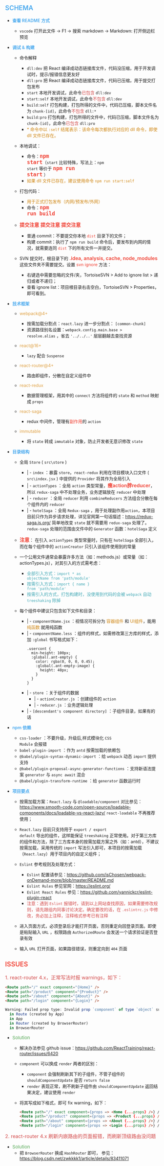 ## <span style="font-weight: 600; color: #49a9ee">SCHEMA</span>

- <span style="font-weight: 600; color: #49a9ee">查看 README 方式</span>
  * <code>vscode</code> 打开此文件 -> F1 -> 搜索 markdown -> Markdown: 打开侧边栏预览

- <span style="font-weight: 600; color: #49a9ee">调试 & 构建</span>

  * 命令解释
    * <code>dll:dev</code> 把 React 编译成动态链接库文件，代码没压缩，用于开发调试时，提示/报错信息更友好
    * <code>dll:pro</code> 把 React 编译成动态链接库文件，代码已压缩，用于提交打包发布
    * <code>start</code> 本地开发调试，此命令<span style="color: #d24949">已包含</span> <code>dll:dev</code>
    * <code>start:self</code> 本地开发调试，此命令<span style="color: #d24949">不包含</span> <code>dll:dev</code>
    * <code>build:self</code> 打包构建，打包所得的文件中，代码已压缩，脚本文件名为 <code>chunk-[id]</code>，此命令<span style="color: #d24949">不包含</span> <code>dll:*</code>
    * <code>build:pro</code> 打包构建，打包所得的文件中，代码已压缩，脚本文件名为 <code>chunk-[id]</code>，此命令<span style="color: #d24949">已包含</span> <code>dll:pro</code>
    * <span style="color: #ce8512">* 命令中以 <code>:self</code> 结尾表示：该命令每次都执行对应的 dll 命令，即使 dll 文件已存在。</span>

  * 本地调试：
    - 命令：<code style="font-size: 17px; font-weight: 600; color: #f04134;">npm start</code>（<code>start</code> 比较特殊，写法上：<code>npm start</code> 等价于 <code style="font-size: 17px; font-weight: 600; color: #f04134;">npm run start</code> ）
    - <span style="color: #ce8512">如果 dll 文件已存在，建议使用命令 <code>npm run start:self </code></span>

  * 打包代码：
    - <span style="color: #ce8512">用于正式打包发布（内网/预发布/外网）</span>
    - 命令：<code style="font-size: 17px; font-weight: 600; color: #f04134;">npm run build</code>

  * <span style="font-size: 16px; font-weight: 600; color: #f04134;">提交注意 提交注意 提交注意</span>
    - 普通 commit：不要提交你本地 <code style="color: #f04134;">dist</code> 目录下的文件；
    - 构建 commit：执行了 <code>npm run build</code> 命令后，要发布到内网的情况，就需要连同 <code style="color: #f04134;">dist</code> 下的所有文件一并提交。

  * SVN 提交时，根目录下的 <span style="font-size: 16px; font-weight: 600; color: #f04134">.idea, analysis, cache, node_modules </span> 这些文件夹不需要提交。设置 <span style="color: #f04134">svn ignore</span> 方法：
    * 右键选中需要忽略的文件/夹，TortoiseSVN > Add to ignore list > 递归或者不递归；
    * 查看 ignore list：项目根目录右击空白，TortoiseSVN > Properties，即可看到。

- <span style="font-weight: 600; color: #49a9ee">技术框架</span>

  * <span style="color: #de9f41">webpack@4+</span>
    - 按需加载分割点：<code>react.lazy</code> 进一步分割点： <code>[common-chunk]</code>
    - 资源路径别名设置：<code>webpack.config.main.base > resolve.alias</code> ，省去 <code>'../../..'</code> 层层翻越去查找资源

  * <span style="color: #de9f41">react@16+</span>
    - <code>lazy</code> 配合 <code>Suspense</code>

  * <span style="color: #de9f41">react-router@4+</span>
    - 路由即组件，分散在自定义组件中

  * <span style="color: #de9f41">react-redux</span>
    - 数据管理框架，用其中的 <code>connect</code> 方法将组件的 <code>state</code> 和 <code>method</code> 映射成 <code>props</code>

  * <span style="color: #de9f41">react-saga</span>
    - redux 中间件，管理有<span style="color: #f04134">副作用</span>的 <code>action</code>

  * <span style="color: #de9f41">immutable</span>
    - 将 <code>state</code> 转成 <code>immutable</code> 对象，防止开发者无意识修改 <code>state</code>

- <span style="font-weight: 600; color: #49a9ee">目录结构</span>

  * 全局 <code>Store</code> ( <code>src\store</code> )
    - \| - <code>index</code> ：暴露 <code>store</code>，<code>react-redux</code> 利用在项目模块入口文件 ( <code>src\index.jsx</code> ) 中提供的 <code>Provider</code> 将其作为全局引入
    - \| - <code>actionTypes</code> ：全局 <code>action</code> 类型常量，<span style="font-size: 16px; font-weight: 600; color: #f04134;">瘦action胖reducer</span>，所以 <code>redux-saga</code> 中不处理业务，业务逻辑放在 <code>reducer</code> 中处理
    - \| - <code>reducer</code> ：全局 <code>reducer</code> 利用 <code>combineReducers</code> 方法组合分散在每个组件内的 <code>reducer</code>
    - \| - <code>hotelSaga</code> ：全局 <code>Redux-saga</code> ，用于处理副作用<code>action</code>，本项目目前只作为异步请求处理，详见官网第一句话描述：https://redux-saga.js.org/ 简单地改变 <code>state</code> 就不需要用 <code>redux-saga</code> 处理了。<code>redux-saga</code> 处理的范围由文件中的 <code>Generator</code> 函数：<code>hotelSaga</code> 定义

  * <span style="font-size: 16px; font-weight: 600; color: #f04134;">注意</span>： 在引入 <code>actionTypes</code> 类型常量时，只有在 <code>hotelSaga</code> 全部引入，而在每个组件中的 <code>actionCreator</code> 只引入该组件使用到的常量

  * 一个公用文件通常会暴露许多方法（如：methods.js）或常量（如：actionTypes.js），对其引入的方式需考虑：
    - <span style="color: #42a8b5">全部引入方式：<code>import * as objectName from 'path/module'</code></span>
    - <span style="color: #42a8b5">按需引入方式：<code>import { name } from 'path/module'</code></span>
    - <span style="color: #42a8b5">按需引入的方式，打包构建时，没使用到代码的会被 <code>webpack</code> 自动 <code>treeshaking</code> 除掉</span>

  * 每个组件中建议只包含如下文件和目录：
    - \| - <code>componentName.jsx</code> ：视情况可拆分为 <span style="color: #ce8512">容器组件</span> 和 <span style="color: #ce8512">UI组件</span>，能用 <span style="color: #ce8512">纯函数</span> 就用纯函数
    - \| - <code>componentName.less</code> ：组件的样式，如需修改第三方库的样式，添加 <code>:global</code> 书写格式如下：
      ```less
      .usercont {
        min-height: 100px;
        :global(.ant-empty) {
          color: rgba(0, 0, 0, 0.45);
          :global(.ant-empty-image) {
            height: 40px;
          }
        }
      }
      ```
    - \| - <code>store</code> ：关于组件的数据
      - \| - <code>actionCreator.js</code> ：创建组件的 <code>action</code>
      - \| - <code>reducer.js</code> ：业务逻辑处理
    - \| - <code>[descendant's component directory]</code> ：子组件目录，如果有的话

- <span style="font-weight: 600; color: #49a9ee">npm 依赖</span>
  * <code>css-loader</code> ：不要升级，升级后,样式模块化 <code>CSS Module</code> 会报错
  * <code>babel-plugin-import</code> ：作为 <code>antd</code> 按需加载的依赖包
  * <code>@babel/plugin-syntax-dynamic-import</code> ：给 <code>webpack</code> 动态 <code>import</code> 提供支持
  * <code>@babel/plugin-proposal-async-generator-functions</code> ：支持新语法提案 <code>generator</code> 与 <code>async await</code> 混合
  * <code>@babel/plugin-transform-runtime</code> ：给 <code>generator</code> 函数运行时

- <span style="font-weight: 600; color: #49a9ee">项目要点</span>

  * 按需加载方案：<code>React.lazy</code> 与 <code>@loadable/component</code> 对比参见：https://www.smooth-code.com/open-source/loadable-components/docs/loadable-vs-react-lazy/ <code>react-loadable</code> 不再推荐使用；

  * <code>React.lazy</code> 目前只支持用于 <code>export / export default</code> 导出的组件，这样能保证 <code>treeshaking</code> 正常使用。对于第三方库的组件和方法，除了三方库本身的按需加载方案之外（如：antd），不建议按需加载，采用传统的 <code>import</code> 写法引入即可，本项目的按需加载（<code>React.lazy</code>）用于项目内的自定义组件；

  * <code>Eslint</code> 参考规则及处理方式：
    * <code>Eslint</code> 配置请参见：https://github.com/isChosen/webpack-onDemand-more/blob/master/README.md
    * <code>Eslint Rules</code> 参见官网：https://eslint.org/
    * <code>Eslint React Rules</code> 参见：https://github.com/yannickcr/eslint-plugin-react
    * <span style="color: #d24949">注意：遇到 <code>Eslint</code> 报错时，请到以上网站查找原因，如果需要修改规则，请先跟组内同事讨论决定。确定要改的话，在 <code>.eslintrc.js</code> 中修改，务必加上注释，注释格式参考已有注释</span>

  * 进入页面方式，必须登录后才能打开页面，否则重定向回登录页面。即使是粘贴输入 <code>URL</code> ，权限路由 <code>AuthorizedRoute</code> 会发送一个请求验证是否登录有效

  * 输入 <code>URL</code> 打开页面，如果路径错误，则重定向到 <code>404</code> 页面

## <span style="font-weight: 600; color: #f04134">ISSUES</span>
<span style="font-size: 16px; color: #d24949">1. react-router 4.x，正常写法时报 warnings，如下：</span>

```html
<Route path="/" exact component="{Home}" />
<Route path="/product" component="{Product}" />
<Route path="/about" component="{About}" />
<Route path="/login" component="{Login}" />
```
```javascript
Warning: Failed prop type: Invalid prop `component` of type `object` supplied to `Route`, expected `function`.
  in Route (created by App)
  in App
  in Router (created by BrowserRouter)
  in BrowserRouter
```
- <span style="font-size: 15px; color: #57a957">Solution</span>
  * 解决办法参见 github issue：https://github.com/ReactTraining/react-router/issues/6420

  * <code>component</code> 可以换成 <code>render</code> 两者的区别：
    * <code>component</code> 会强制刷新其下的子组件，不管子组件的 <code>shouldComponentUpdate</code> 是否 <code>return false</code>
    * <code>render</code> 表现正常，刷不刷新子组件由 <code>shouldComponentUpdate</code> 返回结果决定，建议使用 <code>render</code>

  * 将其写成如下格式，即可 fix warning，如下：
    ````html
    <Route path="/" exact component={props => <Home {...props} />} />
    <Route path="/product" component={props => <Product {...props} />} />
    <Route path="/about" component={props => <About {...props} />} />
    <Route path="/login" component={props => <Login {...props} />} />
    ````

<span style="font-size: 16px; color: #d24949">2. react-router 4.x 刷新内嵌路由的页面报错，而刷新顶级路由没问题

- <span style="font-size: 15px; color: #57a957">Solution</span>
  * 把 <code>BrowserRouter</code> 换成 <code>HashRouter</code> 即可， 参见：https://blog.csdn.net/zwkkkk1/article/details/83411071
